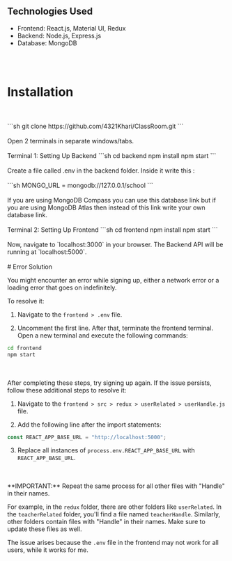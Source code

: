 ## Technologies Used

- Frontend: React.js, Material UI, Redux
- Backend: Node.js, Express.js
- Database: MongoDB

<br>
<br/>


# Installation
<br>
<br/>
```sh
git clone https://github.com/4321Khari/ClassRoom.git
```<br>
<br/>
Open 2 terminals in separate windows/tabs.
<br>
<br/>
Terminal 1: Setting Up Backend 
```sh
cd backend
npm install
npm start
```
<br>
<br/>
Create a file called .env in the backend folder.
Inside it write this :
<br>
<br/>
```sh
MONGO_URL = mongodb://127.0.0.1/school
```<br>
<br/>
If you are using MongoDB Compass you can use this database link but if you are using MongoDB Atlas then instead of this link write your own database link.
<br>
<br/>
Terminal 2: Setting Up Frontend
```sh
cd frontend
npm install
npm start
```
<br>
<br/>
Now, navigate to `localhost:3000` in your browser. 
The Backend API will be running at `localhost:5000`.
<br>
<br/>
# Error Solution

You might encounter an error while signing up, either a network error or a loading error that goes on indefinitely.

To resolve it:

1. Navigate to the `frontend > .env` file.

2. Uncomment the first line. After that, terminate the frontend terminal. Open a new terminal and execute the following commands:
```sh
cd frontend
npm start
```
<br>
<br/>
After completing these steps, try signing up again. If the issue persists, follow these additional steps to resolve it:

1. Navigate to the `frontend > src > redux > userRelated > userHandle.js` file.

2. Add the following line after the import statements:

```javascript
const REACT_APP_BASE_URL = "http://localhost:5000";
```

3. Replace all instances of `process.env.REACT_APP_BASE_URL` with `REACT_APP_BASE_URL`.

<br>
<br/>
**IMPORTANT:** Repeat the same process for all other files with "Handle" in their names.

For example, in the `redux` folder, there are other folders like `userRelated`. In the `teacherRelated` folder, you'll find a file named `teacherHandle`. Similarly, other folders contain files with "Handle" in their names. Make sure to update these files as well.

The issue arises because the `.env` file in the frontend may not work for all users, while it works for me.


 
 
